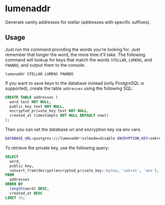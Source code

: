# lumenaddr

Generate vanity addresses for stellar (addresses with specific suffixes).

## Usage

Just run the command providing the words you're looking for. Just remember that longer the word, the more time it'll take. The following command will lookup for keys that match the words `STELLAR`, `LUMENS`, and `FNANDO`, and output them to the console.

```
lumenaddr STELLAR LUMENS FNANDO
```

If you want to save keys to the database instead (only PostgreSQL is supported), create the table `addresses` using the following SQL:

```sql
CREATE TABLE addresses (
  word text NOT NULL,
  public_key text NOT NULL,
  encrypted_private_key text NOT NULL,
  created_at timestamptz NOT NULL DEFAULT now()
);
```

Then you can set the database url and encryption key via env vars.

```bash
DATABASE_URL=postgres:///lumenaddr?sslmode=disable ENCRYPTION_KEY=sekret lumenaddr STELLAR LUMENS
```

To retrieve the private key, use the following query:

```sql
SELECT
  word,
  public_key,
  convert_from(decrypt(encrypted_private_key::bytea, 'sekret', 'aes'), 'SQL_ASCII') private_key
FROM
  addresses
ORDER BY
  length(word) DESC,
  created_at DESC
LIMIT 10;
```
